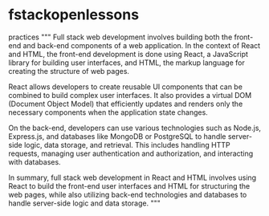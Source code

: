 # fstackopenlessons
practices
"""
Full stack web development involves building both the front-end and back-end components of a web application. In the context of React and HTML, the front-end development is done using React, a JavaScript library for building user interfaces, and HTML, the markup language for creating the structure of web pages.

React allows developers to create reusable UI components that can be combined to build complex user interfaces. It also provides a virtual DOM (Document Object Model) that efficiently updates and renders only the necessary components when the application state changes.

On the back-end, developers can use various technologies such as Node.js, Express.js, and databases like MongoDB or PostgreSQL to handle server-side logic, data storage, and retrieval. This includes handling HTTP requests, managing user authentication and authorization, and interacting with databases.

In summary, full stack web development in React and HTML involves using React to build the front-end user interfaces and HTML for structuring the web pages, while also utilizing back-end technologies and databases to handle server-side logic and data storage.
"""
